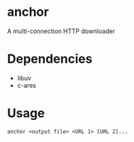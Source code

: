 anchor
======
A multi-connection HTTP downloader

Dependencies
============
* libuv
* c-ares

Usage
=====
`anchor <output file> <URL 1> [URL 2]...`
